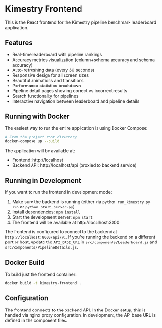# Kimestry Frontend

This is the React frontend for the Kimestry pipeline benchmark leaderboard application.

## Features

- Real-time leaderboard with pipeline rankings
- Accuracy metrics visualization (column+schema accuracy and schema accuracy)
- Auto-refreshing data (every 30 seconds)
- Responsive design for all screen sizes
- Beautiful animations and transitions
- Performance statistics breakdown
- Pipeline detail pages showing correct vs incorrect results
- Search functionality for pipelines
- Interactive navigation between leaderboard and pipeline details

## Running with Docker

The easiest way to run the entire application is using Docker Compose:

```bash
# From the project root directory
docker-compose up --build
```

The application will be available at:
- Frontend: http://localhost
- Backend API: http://localhost/api (proxied to backend service)

## Running in Development

If you want to run the frontend in development mode:

1. Make sure the backend is running (either via `python run_kimestry.py run` or `python start_server.py`)
2. Install dependencies: `npm install`
3. Start the development server: `npm start`
4. The frontend will be available at http://localhost:3000

The frontend is configured to connect to the backend at `http://localhost:8000/api/v1`. If you're running the backend on a different port or host, update the `API_BASE_URL` in `src/components/Leaderboard.js` and `src/components/PipelineDetails.js`.

## Docker Build

To build just the frontend container:

```bash
docker build -t kimestry-frontend .
```

## Configuration

The frontend connects to the backend API. In the Docker setup, this is handled via nginx proxy configuration. In development, the API base URL is defined in the component files.